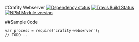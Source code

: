 #Crafity Webserver [![Dependency status](https://david-dm.org/crafity/crafity-webserver.png)](https://david-dm.org/crafity/crafity-webserver) [![Travis Build Status](https://travis-ci.org/Crafity/crafity-webserver.png?branch=master)](https://travis-ci.org/Crafity/crafity-webserver) [![NPM Module version](https://badge.fury.io/js/crafity-webserver.png)](http://badge.fury.io/js/crafity-webserver)

##Sample Code

	var process = require('crafity-webserver');
	// TODO ...
	

